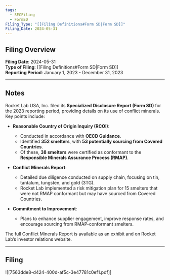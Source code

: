 ```yaml
---
tags:
  - SECFiling
  - FormSD
Filing_Type: "[[Filing Definitions#Form SD|Form SD]]"
Filing_Date: 2024-05-31  
---
```

## Filing Overview

**Filing Date**: 2024-05-31  
**Type of Filing**: [[Filing Definitions#Form SD|Form SD]]  
**Reporting Period**: January 1, 2023 - December 31, 2023  

---
## Notes

Rocket Lab USA, Inc. filed its **Specialized Disclosure Report (Form SD)** for the 2023 reporting period, providing details on its use of conflict minerals. Key points include:

- **Reasonable Country of Origin Inquiry (RCOI)**:
  - Conducted in accordance with **OECD Guidance**.
  - Identified **352 smelters**, with **53 potentially sourcing from Covered Countries**.
  - Of these, **38 smelters** were certified as conformant to the **Responsible Minerals Assurance Process (RMAP)**.

- **Conflict Minerals Report**:
  - Detailed due diligence conducted on supply chain, focusing on tin, tantalum, tungsten, and gold (3TG).
  - Rocket Lab implemented a risk mitigation plan for 15 smelters that were not RMAP conformant but may have sourced from Covered Countries.

- **Commitment to Improvement**:
  - Plans to enhance supplier engagement, improve response rates, and encourage sourcing from RMAP-conformant smelters.

The full Conflict Minerals Report is available as an exhibit and on Rocket Lab’s investor relations website.

---
## Filing

![[7563dde8-d424-400d-af5c-3e47781c0ef1.pdf]]
